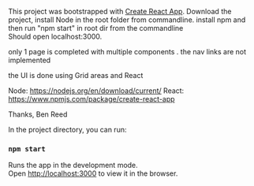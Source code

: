 This project was bootstrapped with [Create React App](https://github.com/facebook/create-react-app).
Download the project,
install Node in the root folder from commandline.
install npm and then run "npm start" in root dir from the commandline  
Should open localhost:3000.

only 1 page is completed with multiple components . the nav links are not implemented

the UI is done using Grid areas and React

Node: https://nodejs.org/en/download/current/
React: https://www.npmjs.com/package/create-react-app

Thanks, Ben Reed




In the project directory, you can run:
### `npm start`

Runs the app in the development mode.<br />
Open [http://localhost:3000](http://localhost:3000) to view it in the browser.

